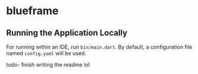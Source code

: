 # blueframe

## Running the Application Locally

For running within an IDE, run `bin/main.dart`. By default, a configuration file named `config.yaml` will be used.


todo- finish writing the readme lol
